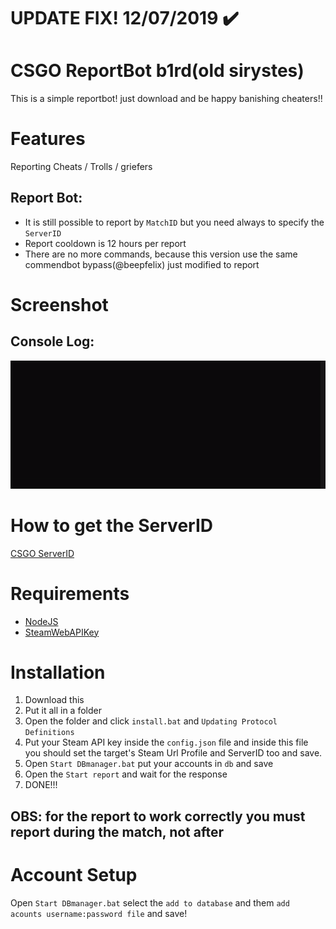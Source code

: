 # UPDATE FIX! 12/07/2019 ✔️

# CSGO ReportBot b1rd(old sirystes)

This is a simple reportbot! just download and be happy banishing cheaters!!

# Features
Reporting Cheats / Trolls / griefers

## Report Bot:

- It is still possible to report by `MatchID` but you need always to specify the `ServerID` 
- Report cooldown is 12 hours per report
- There are no more commands, because this version use the same commendbot bypass(@beepfelix) just modified to report

# Screenshot

## Console Log:

![Console Screenshot](./console.gif)

# How to get the ServerID
[CSGO ServerID](https://raw.githubusercontent.com/codsec/b1rd_ReportBot_CSGO/master/server%20id.png)

# Requirements

- [NodeJS](https://nodejs.org/)
- [SteamWebAPIKey](https://steamcommunity.com/dev/apikey)

# Installation

1. Download this
2. Put it all in a folder
3. Open the folder and click `install.bat` and `Updating Protocol Definitions`
4. Put your Steam API key inside the `config.json` file and inside this file you should set the target's Steam Url Profile and ServerID too and save.
5. Open `Start DBmanager.bat` put your accounts in `db` and save
6. Open the `Start report` and wait for the response
7. DONE!!!

## OBS: for the report to work correctly you must report during the match, not after

# Account Setup

Open `Start DBmanager.bat` select the `add to database` and them `add acounts username:password file` and save!
